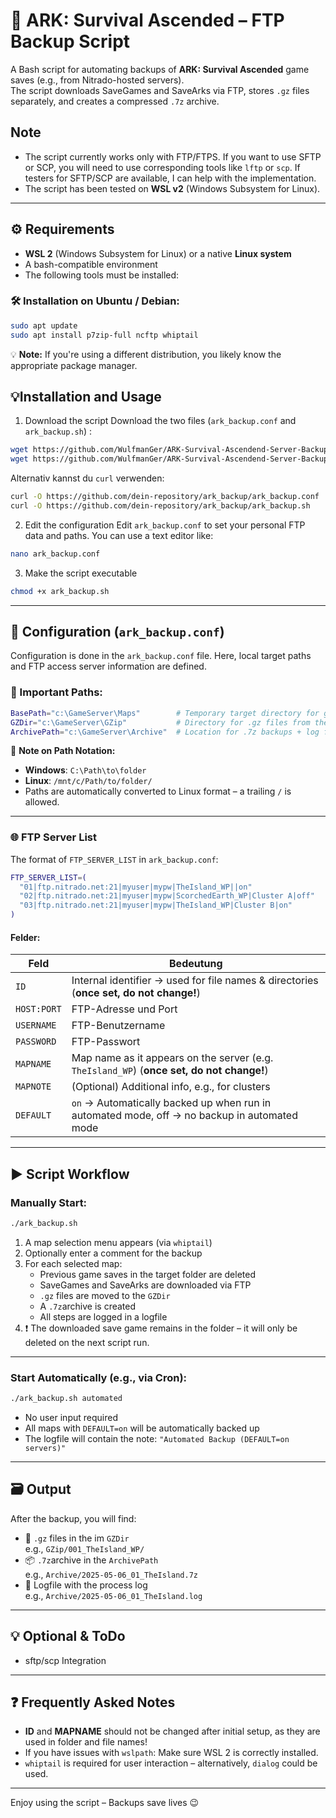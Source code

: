 # 🧬 ARK: Survival Ascended – FTP Backup Script

A Bash script for automating backups of **ARK: Survival Ascended** game saves (e.g., from Nitrado-hosted servers).  
The script downloads SaveGames and SaveArks via FTP, stores `.gz` files separately, and creates a compressed `.7z` archive.

## Note
- The script currently works only with FTP/FTPS. If you want to use SFTP or SCP, you will need to use corresponding tools like `lftp` or `scp`. If testers for SFTP/SCP are available, I can help with the implementation.
- The script has been tested on **WSL v2** (Windows Subsystem for Linux).
---

## ⚙️ Requirements

- **WSL 2** (Windows Subsystem for Linux) or a native **Linux system**
- A bash-compatible environment
- The following tools must be installed:

### 🛠️ Installation on Ubuntu / Debian:

```bash
sudo apt update
sudo apt install p7zip-full ncftp whiptail

```

💡 **Note:** If you're using a different distribution, you likely know the appropriate package manager.

## 💡Installation and Usage
1. Download the script
   Download the two files (`ark_backup.conf` and `ark_backup.sh`) :
  ```bash
  wget https://github.com/WulfmanGer/ARK-Survival-Ascendend-Server-Backup/ark_backup.conf
  wget https://github.com/WulfmanGer/ARK-Survival-Ascendend-Server-Backup/ark_backup.sh
  ```

  Alternativ kannst du `curl` verwenden:
  ```bash
  curl -O https://github.com/dein-repository/ark_backup/ark_backup.conf
  curl -O https://github.com/dein-repository/ark_backup/ark_backup.sh
   ```
2. Edit the configuration
  Edit `ark_backup.conf` to set your personal FTP data and paths. You can use a text editor like:
  ```bash
  nano ark_backup.conf
  ```
3. Make the script executable
  ```bash
  chmod +x ark_backup.sh
  ```

---

## 📁 Configuration  (`ark_backup.conf`)

Configuration is done in the `ark_backup.conf` file.
Here, local target paths and FTP access server information are defined.

### 🔧 Important Paths:

```bash
BasePath="c:\GameServer\Maps"        # Temporary target directory for game saves
GZDir="c:\GameServer\GZip"           # Directory for .gz files from the server
ArchivePath="c:\GameServer\Archive"  # Location for .7z backups + log files
```

📌 **Note on Path Notation:**
- **Windows**: `C:\Path\to\folder`
- **Linux**: `/mnt/c/Path/to/folder/`
- Paths are automatically converted to Linux format – a trailing `/` is allowed.

---

### 🌐 FTP Server List

The format of `FTP_SERVER_LIST` in `ark_backup.conf`:

```bash
FTP_SERVER_LIST=(
  "01|ftp.nitrado.net:21|myuser|mypw|TheIsland_WP||on"
  "02|ftp.nitrado.net:21|myuser|mypw|ScorchedEarth_WP|Cluster A|off"
  "03|ftp.nitrado.net:21|myuser|mypw|TheIsland_WP|Cluster B|on"
)
```

#### Felder:

| Feld         | Bedeutung |
|--------------|-----------|
| `ID`         | Internal identifier → used for file names & directories  (**once set, do not change!**) |
| `HOST:PORT`  | FTP-Adresse und Port |
| `USERNAME`   | FTP-Benutzername |
| `PASSWORD`   | FTP-Passwort |
| `MAPNAME`    | Map name as it appears on the server (e.g. `TheIsland_WP`) (**once set, do not change!**) |
| `MAPNOTE`    | (Optional) Additional info, e.g., for clusters
| `DEFAULT`    | `on` → Automatically backed up when run in automated mode, off → no backup in automated mode

---

## ▶️ Script Workflow

### Manually Start:

```bash
./ark_backup.sh
```

1. A map selection menu appears (via `whiptail`)
2. Optionally enter a comment for the backup
3. For each selected map:
   - Previous game saves in the target folder are deleted
   - SaveGames and SaveArks are downloaded via FTP
   - `.gz` files are moved to the `GZDir`
   - A `.7z`archive is created
   - All steps are logged in a logfile
4. ❗ The downloaded save game remains in the folder – it will only be deleted on the next script run.

---

### Start Automatically (e.g., via Cron):

```bash
./ark_backup.sh automated
```

- No user input required
- All maps with  `DEFAULT=on` will be automatically backed up
- The logfile will contain the note: `"Automated Backup (DEFAULT=on servers)"`

---

## 🗃️ Output

After the backup, you will find:

- 🧩 `.gz` files in the im `GZDir`  
  e.g., `GZip/001_TheIsland_WP/`
- 📦 `.7z`archive in the  `ArchivePath`  
  e.g., `Archive/2025-05-06_01_TheIsland.7z`
- 📄 Logfile with the process log  
  e.g., `Archive/2025-05-06_01_TheIsland.log`

---

## 💡 Optional & ToDo

- sftp/scp Integration

---

## ❓ Frequently Asked Notes

- **ID** and **MAPNAME** should not be changed after initial setup, as they are used in folder and file names!
- If you have issues with `wslpath`: Make sure WSL 2 is correctly installed.
- `whiptail` is required for user interaction – alternatively, `dialog` could be used.

---
Enjoy using the script – Backups save lives 😉
